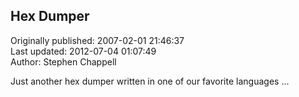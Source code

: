 ## Hex Dumper  
Originally published: 2007-02-01 21:46:37  
Last updated: 2012-07-04 01:07:49  
Author: Stephen Chappell  
  
Just another hex dumper written in one of our favorite languages ...